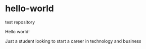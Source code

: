 # hello-world
test repository

Hello world!

Just a student looking to start a career in technology and business
